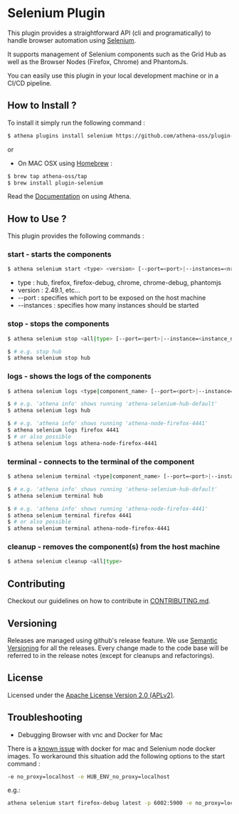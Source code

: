 # Selenium Plugin

This plugin provides a straightforward API (cli and programatically) to handle browser automation using [Selenium](http://www.seleniumhq.org/).

It supports management of Selenium components such as the Grid Hub as well as the Browser Nodes (Firefox, Chrome) and PhantomJs.

You can easily use this plugin in your local development machine or in a CI/CD pipeline.

## How to Install ?

To install it simply run the following command :

```bash
$ athena plugins install selenium https://github.com/athena-oss/plugin-selenium.git
```

or

* On MAC OSX using [Homebrew](http://brew.sh/) :
```bash
$ brew tap athena-oss/tap
$ brew install plugin-selenium
```

Read the [Documentation](http://athena-oss.github.io/plugin-selenium) on using Athena.

## How to Use ?

This plugin provides the following commands :

### start - starts the components

```bash
$ athena selenium start <type> <version> [--port=<port>|--instances=<nr_of_instances>] [<docker_options>...]
```
  * type : hub, firefox, firefox-debug, chrome, chrome-debug, phantomjs
  * version : 2.49.1, etc...
  * --port : specifies which port to be exposed on the host machine
  * --instances : specifies how many instances should be started

### stop - stops the components

```bash
$ athena selenium stop <all|type> [--port=<port>|--instance=<instance_nr>]

$ # e.g. stop hub
$ athena selenium stop hub
```

### logs - shows the logs of the components

```bash
$ athena selenium logs <type|component_name> [--port=<port>|--instance=<instance_nr>]

$ # e.g. 'athena info' shows running 'athena-selenium-hub-default'
$ athena selenium logs hub

$ # e.g. 'athena info' shows running 'athena-node-firefox-4441'
$ athena selenium logs firefox 4441
$ # or also possible
$ athena selenium logs athena-node-firefox-4441
```

### terminal - connects to the terminal of the component

```bash
$ athena selenium terminal <type|component_name> [--port=<port>|--instance=<instance_nr>]

$ # e.g. 'athena info' shows running 'athena-selenium-hub-default'
$ athena selenium terminal hub

$ # e.g. 'athena info' shows running 'athena-node-firefox-4441'
$ athena selenium terminal firefox 4441
$ # or also possible
$ athena selenium terminal athena-node-firefox-4441
```

### cleanup - removes the component(s) from the host machine

```bash
$ athena selenium cleanup <all|type>
```

## Contributing

Checkout our guidelines on how to contribute in [CONTRIBUTING.md](CONTRIBUTING.md).

## Versioning

Releases are managed using github's release feature. We use [Semantic Versioning](http://semver.org) for all
the releases. Every change made to the code base will be referred to in the release notes (except for
cleanups and refactorings).

## License

Licensed under the [Apache License Version 2.0 (APLv2)](LICENSE).


## Troubleshooting

* Debugging Browser with vnc and Docker for Mac

There is a [known issue](https://github.com/SeleniumHQ/docker-selenium/issues/227) with docker for mac and Selenium node docker images. To workaround this situation add the following options to the start command :
```bash
-e no_proxy=localhost -e HUB_ENV_no_proxy=localhost
```
e.g.:

```bash
athena selenium start firefox-debug latest -p 6002:5900 -e no_proxy=localhost -e HUB_ENV_no_proxy=localhost
```
